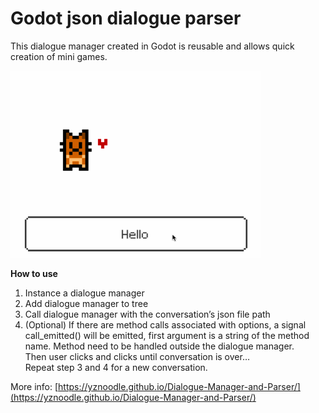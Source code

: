 # Godot json dialogue parser
This dialogue manager created in Godot is reusable and allows quick creation of mini games.

<img src="https://github.com/YZnoodle/DailogueParser/blob/master/resource/DialogueDemo.gif" width="400" />

**How to use**  
1. Instance a dialogue manager  
2. Add dialogue manager to tree  
3. Call dialogue manager with the conversation’s json file path  
4. (Optional) If there are method calls associated with options, a signal call_emitted() will be emitted, first argument is a string of the method name. Method need to be handled outside the dialogue manager.  
Then user clicks and clicks until conversation is over…  
Repeat step 3 and 4 for a new conversation. 

More info:
[https://yznoodle.github.io/Dialogue-Manager-and-Parser/](https://yznoodle.github.io/Dialogue-Manager-and-Parser/)

